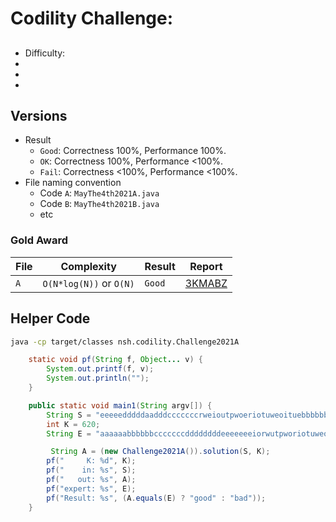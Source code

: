 # Codility Challenge: <Challenge Name>

## <Task Name>

- Difficulty: <Difficulty>
- <Description>
- <challenge-url>
- <task-url>

## Versions

- Result
  - `Good`: Correctness 100%, Performance 100%.
  - `OK`: Correctness 100%, Performance <100%.
  - `Fail`: Correctness <100%, Performance <100%.
- File naming convention
  - Code `A`: `MayThe4th2021A.java`
  - Code `B`: `MayThe4th2021B.java`
  - etc

### Gold Award

| File | Complexity              | Result | Report                                                                            |
| ---- | ----------------------- | ------ | --------------------------------------------------------------------------------- |
| `A`  | `O(N*log(N))` or `O(N)` | `Good` | [3KMABZ](https://app.codility.com/cert/view/cert3KMABZ-DFKT9B4U8M83H9HB/details/) |

## Helper Code

```bash
java -cp target/classes nsh.codility.Challenge2021A
```

```java
	static void pf(String f, Object... v) {
		System.out.printf(f, v);
		System.out.println("");
	}
```

```java
	public static void main1(String argv[]) {
		String S = "eeeeedddddaadddcccccccrweioutpwoeriotuweoituebbbbbbaaaa";
		int K = 620;
		String E = "aaaaaabbbbbbcccccccddddddddeeeeeeeiorwutpworiotuweoitue";

		 String A = (new Challenge2021A()).solution(S, K);
		pf("     K: %d", K);
		pf("    in: %s", S);
		pf("   out: %s", A);
		pf("expert: %s", E);
		pf("Result: %s", (A.equals(E) ? "good" : "bad"));
	}
```
